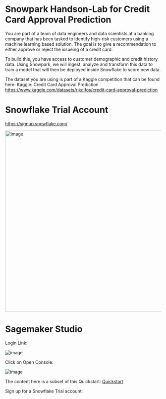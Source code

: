 # Snowpark Handson-Lab for Credit Card Approval Prediction

You are part of a team of data engineers and data scientists at a banking company that has been tasked to identify high-risk customers using a machine learning based solution. The goal is to give a recommendation to either approve or reject the issueing of a credit card.

To build this, you have access to customer demographic and credit history data. Using Snowpark, we will ingest, analyze and transform this data to train a model that will then be deployed inside Snowflake to score new data.

The dataset you are using is part of a Kaggle competition that can be found here:
Kaggle: Credit Card Approval Prediction
https://www.kaggle.com/datasets/rikdifos/credit-card-approval-prediction


# Snowflake Trial Account
https://signup.snowflake.com/

<img width="582" alt="image" src="https://user-images.githubusercontent.com/77621960/203312775-292bf981-1bd2-430c-ab02-3b3dc8fc7f39.png">

# Sagemaker Studio

Login Link:

![image](https://user-images.githubusercontent.com/77621960/203055188-4f62e2ba-52de-4c9a-818b-69ecf9811fd0.png)

Click on Open Console:

![image](https://user-images.githubusercontent.com/77621960/203055411-86757bab-2623-4ccf-835a-5f2a75d9b175.png)


The content here is a subset of this Quickstart:
[Quickstart](https://quickstarts.snowflake.com/guide/getting_started_snowpark_machine_learning/index.html)

Sign up for a Snowflake Trial account:

